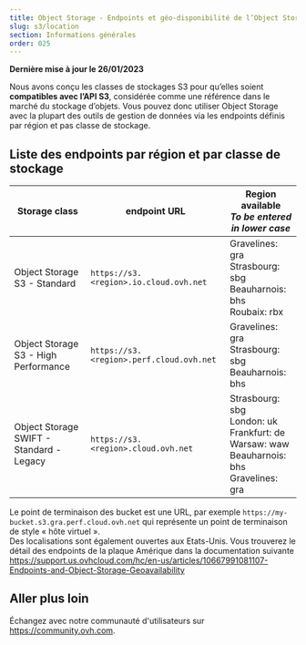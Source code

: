 ```yaml
---
title: Object Storage - Endpoints et géo-disponibilité de l’Object Storage
slug: s3/location
section: Informations générales
order: 025
---
```


<style>
td:nth-of-type(2) {
  white-space:nowrap;
}
</style>

**Dernière mise à jour le 26/01/2023**

Nous avons conçu les classes de stockages S3 pour qu’elles soient **compatibles avec l’API S3**, considérée comme une référence dans le marché du stockage d’objets. Vous pouvez donc utiliser Object Storage avec la plupart des outils de gestion de données via les endpoints définis par région et pas classe de stockage.

## Liste des endpoints par région et par classe de stockage 

| Storage class | endpoint URL | Region available<br><b><i>To be entered in lower case</i></b> |
| ------ | ------ | ------ |
| Object Storage S3 - Standard | `https://s3.<region>.io.cloud.ovh.net` | Gravelines: gra<br>Strasbourg: sbg<br>Beauharnois: bhs <br>Roubaix: rbx|
| Object Storage S3 - High Performance |`https://s3.<region>.perf.cloud.ovh.net` | Gravelines: gra<br>Strasbourg: sbg<br>Beauharnois: bhs |
| Object Storage SWIFT - Standard - Legacy |`https://s3.<region>.cloud.ovh.net` | Strasbourg: sbg<br>London: uk<br>Frankfurt: de<br>Warsaw: waw<br>Beauharnois: bhs<br>Gravelines: gra |

Le point de terminaison des bucket est une URL, par exemple `https://my-bucket.s3.gra.perf.cloud.ovh.net` qui représente un point de terminaison de style « hôte virtuel ». <Br> Des localisations sont également ouvertes aux Etats-Unis. Vous trouverez le détail des endpoints de la plaque Amérique dans la documentation suivante <https://support.us.ovhcloud.com/hc/en-us/articles/10667991081107-Endpoints-and-Object-Storage-Geoavailability>

## Aller plus loin

Échangez avec notre communauté d'utilisateurs sur <https://community.ovh.com>.
